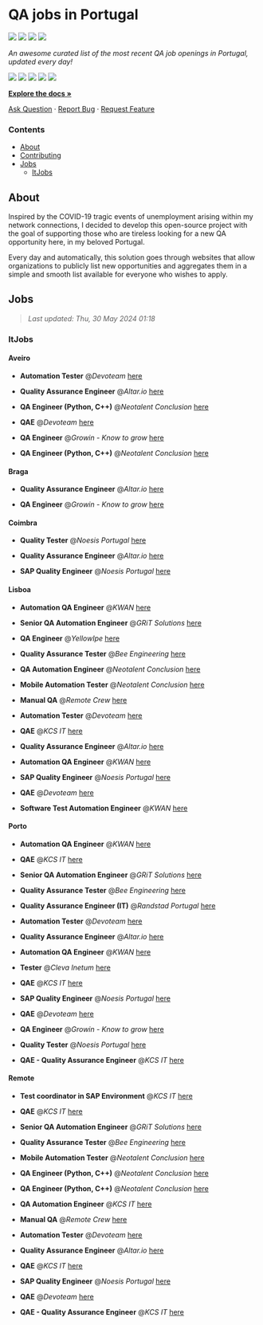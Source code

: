 QA jobs in Portugal
========================

![](https://img.shields.io/static/v1?label=%F0%9F%8C%9F&message=If%20Useful&color=BC4E99)
[![](https://img.shields.io/github/stars/sergiomartins8/qa-jobs-in-portugal)](https://github.com/sergiomartins8/qa-jobs-in-portugal/stargazers)
[![](https://img.shields.io/github/forks/sergiomartins8/qa-jobs-in-portugal)](https://github.com/sergiomartins8/qa-jobs-in-portugal/network/members)
[![](https://img.shields.io/badge/-sergiomartins8-blue?logo=Linkedin&logoColor=white)](https://www.linkedin.com/in/sergiomartins8/)

_An awesome curated list of the most recent QA job openings in Portugal, updated every day!_

[![](https://img.shields.io/github/v/release/sergiomartins8/qa-jobs-in-portugal)](https://github.com/sergiomartins8/qa-jobs-in-portugal/releases)
[![](https://github.com/sergiomartins8/qa-jobs-in-portugal/workflows/release/badge.svg)](https://github.com/sergiomartins8/qa-jobs-in-portugal/actions?query=workflow%3Arelease)
[![](https://img.shields.io/github/issues/sergiomartins8/qa-jobs-in-portugal)](https://github.com/sergiomartins8/qa-jobs-in-portugal/issues)
[![](https://img.shields.io/github/contributors/sergiomartins8/qa-jobs-in-portugal)](https://github.com/sergiomartins8/qa-jobs-in-portugal/graphs/contributors)
[![](https://img.shields.io/github/license/sergiomartins8/qa-jobs-in-portugal)](https://github.com/sergiomartins8/qa-jobs-in-portugal/blob/master/LICENSE)

**[Explore the docs »](https://github.com/sergiomartins8/qa-jobs-in-portugal/blob/master/docs/DOCUMENTATION.md)**

[Ask Question](https://github.com/sergiomartins8/qa-jobs-in-portugal/issues) 
·
[Report Bug](https://github.com/sergiomartins8/qa-jobs-in-portugal/issues)
·
[Request Feature](https://github.com/sergiomartins8/qa-jobs-in-portugal/issues)

### Contents
* [About](#about)
* [Contributing](https://github.com/sergiomartins8/qa-jobs-in-portugal/blob/master/docs/CONTRIBUTING.md)
* [Jobs](#jobs)
  * [ItJobs](#itjobs)

## About
Inspired by the COVID-19 tragic events of unemployment arising within my network connections, I decided to develop this open-source project with the goal of supporting those who are tireless looking for a new QA opportunity here, in my beloved Portugal.

Every day and automatically, this solution goes through websites that allow organizations to publicly list new opportunities and aggregates them in a simple and smooth list available for everyone who wishes to apply.

Jobs
---------

> _Last updated: Thu, 30 May 2024 01:18_

### ItJobs

#### Aveiro

- **Automation Tester** @_Devoteam_ [here](https://www.itjobs.pt/oferta/483645/automation-tester)


- **Quality Assurance Engineer** @_Altar.io_ [here](https://www.itjobs.pt/oferta/484228/quality-assurance-engineer)


- **QA Engineer (Python, C++)** @_Neotalent Conclusion_ [here](https://www.itjobs.pt/oferta/483452/qa-engineer-python-c)


- **QAE** @_Devoteam_ [here](https://www.itjobs.pt/oferta/482731/qae)


- **QA Engineer** @_Growin - Know to grow_ [here](https://www.itjobs.pt/oferta/482707/qa-engineer)


- **QA Engineer (Python, C++)** @_Neotalent Conclusion_ [here](https://www.itjobs.pt/oferta/483451/qa-engineer-python-c)

#### Braga

- **Quality Assurance Engineer** @_Altar.io_ [here](https://www.itjobs.pt/oferta/484228/quality-assurance-engineer)


- **QA Engineer** @_Growin - Know to grow_ [here](https://www.itjobs.pt/oferta/482707/qa-engineer)

#### Coimbra

- **Quality Tester** @_Noesis Portugal_ [here](https://www.itjobs.pt/oferta/482560/quality-tester-coimbra-covilha-guarda)


- **Quality Assurance Engineer** @_Altar.io_ [here](https://www.itjobs.pt/oferta/484228/quality-assurance-engineer)


- **SAP Quality Engineer** @_Noesis Portugal_ [here](https://www.itjobs.pt/oferta/483319/sap-quality-engineer-all-locations)

#### Lisboa

- **Automation QA Engineer** @_KWAN_ [here](https://www.itjobs.pt/oferta/483228/automation-qa-engineer)


- **Senior QA Automation Engineer** @_GRiT Solutions_ [here](https://www.itjobs.pt/oferta/483492/senior-qa-automation-engineer)


- **QA Engineer** @_YellowIpe_ [here](https://www.itjobs.pt/oferta/482670/qa-engineer)


- **Quality Assurance Tester** @_Bee Engineering_ [here](https://www.itjobs.pt/oferta/484085/quality-assurance-tester)


- **QA Automation Engineer** @_Neotalent Conclusion_ [here](https://www.itjobs.pt/oferta/483746/qa-automation-engineer)


- **Mobile Automation Tester** @_Neotalent Conclusion_ [here](https://www.itjobs.pt/oferta/483548/mobile-automation-tester)


- **Manual QA** @_Remote Crew_ [here](https://www.itjobs.pt/oferta/484123/manual-qa)


- **Automation Tester** @_Devoteam_ [here](https://www.itjobs.pt/oferta/483645/automation-tester)


- **QAE** @_KCS IT_ [here](https://www.itjobs.pt/oferta/482927/qae)


- **Quality Assurance Engineer** @_Altar.io_ [here](https://www.itjobs.pt/oferta/484228/quality-assurance-engineer)


- **Automation QA Engineer** @_KWAN_ [here](https://www.itjobs.pt/oferta/483222/automation-qa-engineer)


- **SAP Quality Engineer** @_Noesis Portugal_ [here](https://www.itjobs.pt/oferta/483319/sap-quality-engineer-all-locations)


- **QAE** @_Devoteam_ [here](https://www.itjobs.pt/oferta/482731/qae)


- **Software Test Automation Engineer** @_KWAN_ [here](https://www.itjobs.pt/oferta/483637/software-test-automation-engineer)

#### Porto

- **Automation QA Engineer** @_KWAN_ [here](https://www.itjobs.pt/oferta/483228/automation-qa-engineer)


- **QAE** @_KCS IT_ [here](https://www.itjobs.pt/oferta/482928/qae)


- **Senior QA Automation Engineer** @_GRiT Solutions_ [here](https://www.itjobs.pt/oferta/483492/senior-qa-automation-engineer)


- **Quality Assurance Tester** @_Bee Engineering_ [here](https://www.itjobs.pt/oferta/484085/quality-assurance-tester)


- **Quality Assurance Engineer (IT)** @_Randstad Portugal_ [here](https://www.itjobs.pt/oferta/484313/quality-assurance-engineer-it)


- **Automation Tester** @_Devoteam_ [here](https://www.itjobs.pt/oferta/483645/automation-tester)


- **Quality Assurance Engineer** @_Altar.io_ [here](https://www.itjobs.pt/oferta/484228/quality-assurance-engineer)


- **Automation QA Engineer** @_KWAN_ [here](https://www.itjobs.pt/oferta/483222/automation-qa-engineer)


- **Tester** @_Cleva Inetum_ [here](https://www.itjobs.pt/oferta/483017/test-analyst)


- **QAE** @_KCS IT_ [here](https://www.itjobs.pt/oferta/484352/qae)


- **SAP Quality Engineer** @_Noesis Portugal_ [here](https://www.itjobs.pt/oferta/483319/sap-quality-engineer-all-locations)


- **QAE** @_Devoteam_ [here](https://www.itjobs.pt/oferta/482731/qae)


- **QA Engineer** @_Growin - Know to grow_ [here](https://www.itjobs.pt/oferta/482707/qa-engineer)


- **Quality Tester** @_Noesis Portugal_ [here](https://www.itjobs.pt/oferta/483590/quality-tester-porto)


- **QAE - Quality Assurance Engineer** @_KCS IT_ [here](https://www.itjobs.pt/oferta/484115/qae-quality-assurance-engineer)

#### Remote

- **Test coordinator in SAP Environment** @_KCS IT_ [here](https://www.itjobs.pt/oferta/483432/test-coordinator-in-sap-environment-germany)


- **QAE** @_KCS IT_ [here](https://www.itjobs.pt/oferta/482928/qae)


- **Senior QA Automation Engineer** @_GRiT Solutions_ [here](https://www.itjobs.pt/oferta/483492/senior-qa-automation-engineer)


- **Quality Assurance Tester** @_Bee Engineering_ [here](https://www.itjobs.pt/oferta/484085/quality-assurance-tester)


- **Mobile Automation Tester** @_Neotalent Conclusion_ [here](https://www.itjobs.pt/oferta/483548/mobile-automation-tester)


- **QA Engineer (Python, C++)** @_Neotalent Conclusion_ [here](https://www.itjobs.pt/oferta/483452/qa-engineer-python-c)


- **QA Engineer (Python, C++)** @_Neotalent Conclusion_ [here](https://www.itjobs.pt/oferta/483451/qa-engineer-python-c)


- **QA Automation Engineer** @_KCS IT_ [here](https://www.itjobs.pt/oferta/483803/qa-automation-engineer-netherlands)


- **Manual QA** @_Remote Crew_ [here](https://www.itjobs.pt/oferta/484123/manual-qa)


- **Automation Tester** @_Devoteam_ [here](https://www.itjobs.pt/oferta/483645/automation-tester)


- **Quality Assurance Engineer** @_Altar.io_ [here](https://www.itjobs.pt/oferta/484228/quality-assurance-engineer)


- **QAE** @_KCS IT_ [here](https://www.itjobs.pt/oferta/484352/qae)


- **SAP Quality Engineer** @_Noesis Portugal_ [here](https://www.itjobs.pt/oferta/483319/sap-quality-engineer-all-locations)


- **QAE** @_Devoteam_ [here](https://www.itjobs.pt/oferta/482731/qae)


- **QAE - Quality Assurance Engineer** @_KCS IT_ [here](https://www.itjobs.pt/oferta/484115/qae-quality-assurance-engineer)

